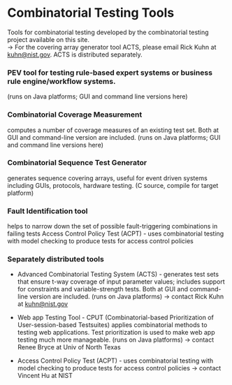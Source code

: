 # Combinatorial Testing Tools #
Tools for combinatorial testing developed by the combinatorial testing project available on this site.  
-> For the covering array generator tool ACTS, please email Rick Kuhn at kuhn@nist.gov.  ACTS is distributed separately. 

### PEV tool for testing rule-based expert systems or business rule engine/workflow systems.  
(runs on Java platforms;  GUI and command line versions here)  

### Combinatorial Coverage Measurement
computes a number of coverage measures of an existing test set.  Both at GUI and command-line version are included. (runs on Java platforms;  GUI and command line versions here) 

### Combinatorial Sequence Test Generator
generates sequence covering arrays, useful for event driven systems including GUIs, protocols, hardware testing. (C source, compile for target platform)

### Fault Identification tool
helps to narrow down the set of possible fault-triggering combinations in failing tests
Access Control Policy Test (ACPT) - uses combinatorial testing with model checking to produce tests for access control policies

### Separately distributed tools 
- Advanced Combinatorial Testing System (ACTS) - generates test sets that ensure t-way coverage of input parameter values; includes support for constraints and variable-strength tests.  Both at GUI and command-line version are included. (runs on Java platforms) -> contact Rick Kuhn at kuhn@nist.gov

- Web app Testing Tool - CPUT (Combinatorial-based Prioritization of User-session-based Testsuites) applies combinatorial methods to testing web applications. Test prioritization is used to make web app testing much more manageable. (runs on Java platforms) -> contact Renee Bryce at Univ of North Texas

- Access Control Policy Test (ACPT) - uses combinatorial testing with model checking to produce tests for access control policies -> contact Vincent Hu at NIST
